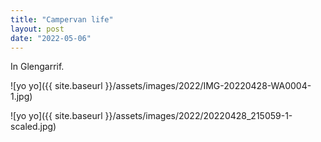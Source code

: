 ```yaml
---
title: "Campervan life"
layout: post
date: "2022-05-06"
---
```


In Glengarrif.

![yo yo]({{ site.baseurl }}/assets/images/2022/IMG-20220428-WA0004-1.jpg)

![yo yo]({{ site.baseurl }}/assets/images/2022/20220428_215059-1-scaled.jpg)
